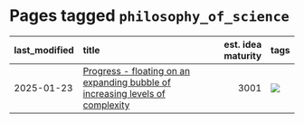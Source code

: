 # Pages tagged `philosophy_of_science`

|last_modified|title|est. idea maturity|tags
|:---|:---|---:|:---|
|2025-01-23|[Progress - floating on an expanding bubble of increasing levels of complexity](../progress_as_bubble.md)|3001|[![](https://img.shields.io/badge/tag-philosophy_of_science-ca3dce)](../tags/philosophy_of_science.md)|